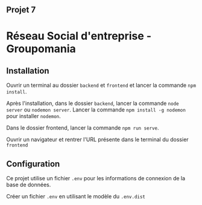 ## Projet 7
# Réseau Social d'entreprise - Groupomania

## Installation

Ouvrir un terminal au dossier `backend` et `frontend` et lancer la commande `npm install`.

Après l'installation, dans le dossier `backend`, lancer la commande `node server` ou `nodemon server`.
Lancer la commande `npm install -g nodemon` pour installer `nodemon`.

Dans le dossier frontend, lancer la commande `npm run serve`.

Ouvrir un navigateur et rentrer l'URL présente dans le terminal du dossier `frontend`

## Configuration

Ce projet utilise un fichier `.env` pour les informations de connexion de la base de données.

Créer un fichier `.env` en utilisant le modèle du `.env.dist`

